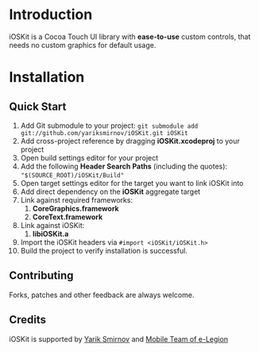Introduction
=========================

iOSKit is a Cocoa Touch UI library with **ease-to-use** custom controls, that needs no custom graphics for default usage.


Installation
=========================

Quick Start
-----------

1. Add Git submodule to your project: `git submodule add git://github.com/yariksmirnov/iOSKit.git iOSKit`
1. Add cross-project reference by dragging **iOSKit.xcodeproj** to your project
1. Open build settings editor for your project
1. Add the following **Header Search Paths** (including the quotes): `"$(SOURCE_ROOT)/iOSKit/Build"`
1. Open target settings editor for the target you want to link iOSKit into
1. Add direct dependency on the **iOSKit** aggregate target
1. Link against required frameworks:
    1. **CoreGraphics.framework**
    1. **CoreText.framework**
 1. Link against iOSKit:
    1. **libiOSKit.a**
1. Import the iOSKit headers via `#import <iOSKit/iOSKit.h>`
1. Build the project to verify installation is successful.

Contributing
-------------------------

Forks, patches and other feedback are always welcome.

Credits
-------------------------

iOSKit is supported by [Yarik Smirnov](http://facebook.com/yariksmirnov) and [Mobile Team of e-Legion](http://e-legion.com)